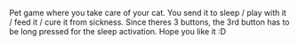 Pet game where you take care of your cat.
You send it to sleep / play with it / feed it / cure it from sickness.
Since theres 3 buttons, the 3rd button has to be long pressed for the sleep activation.
Hope you like it :D
